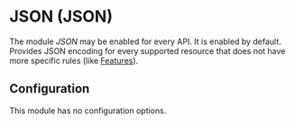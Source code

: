 # JSON (JSON)

The module *JSON* may be enabled for every API. It is enabled by default. Provides JSON encoding for every supported resource that does not have more specific rules (like [Features](geojson.md)).

## Configuration

This module has no configuration options.
